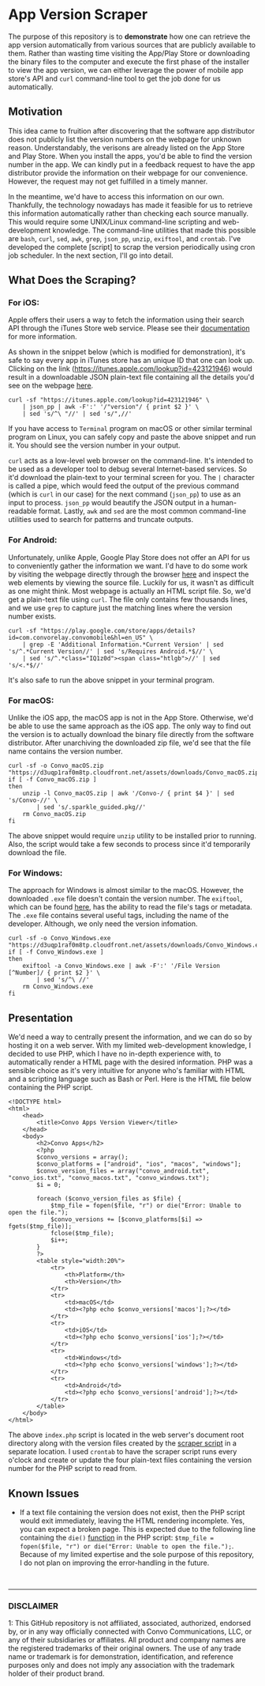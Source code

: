 # App Version Scraper

The purpose of this repository is to **demonstrate** how one can retrieve the app version automatically from various sources that are publicly available to them. Rather than wasting time visiting the App/Play Store or downloading the binary files to the computer and execute the first phase of the installer to view the app version, we can either leverage the power of mobile app store's API and `curl` command-line tool to get the job done for us automatically.

## Motivation

This idea came to fruition after discovering that the software app distributor does not publicly list the version numbers on the webpage for unknown reason. Understandably, the verisons are already listed on the App Store and Play Store. When you install the apps, you'd be able to find the version number in the app. We can kindly put in a feedback request to have the app distributor provide the information on their webpage for our convenience. However, the request may not get fulfilled in a timely manner. 

In the meantime, we'd have to access this information on our own. Thankfully, the technology nowadays has made it feasible for us to retrieve this information automatically rather than checking each source manually. This would require some UNIX/Linux command-line scripting and web-development knowledge. The command-line utilities that made this possible are `bash`, `curl`, `sed`, `awk`, `grep`, `json_pp`, `unzip`, `exiftool`, and `crontab`. I've developed the complete [script] to scrap the version periodically using cron job scheduler. In the next section, I'll go into detail.

## What Does the Scraping?

### For iOS:

Apple offers their users a way to fetch the information using their search API through the iTunes Store web service. Please see their [documentation](https://affiliate.itunes.apple.com/resources/documentation/itunes-store-web-service-search-api/#understand) for more information.

As shown in the snippet below (which is modified for demonstration), it's safe to say every app in iTunes store has an unique ID that one can look up. Clicking on the link (https://itunes.apple.com/lookup?id=423121946) would result in a downloadable JSON plain-text file containing all the details you'd see on the webpage [here](https://itunes.apple.com/us/app/convo-vrs/id423121946). 

```
curl -sf "https://itunes.apple.com/lookup?id=423121946" \
	| json_pp | awk -F':' '/"version"/ { print $2 }' \
	| sed 's/^\ "//' | sed 's/",//'
```

If you have access to `Terminal` program on macOS or other similar terminal program on Linux, you can safely copy and paste the above snippet and run it. You should see the version number in your output.

`curl` acts as a low-level web browser on the command-line. It's intended to be used as a developer tool to debug several Internet-based services. So it'd download the plain-text to your terminal screen for you. The `|` character is called a pipe, which would feed the output of the previous command (which is `curl` in our case) for the next command (`json_pp`) to use as an input to process. `json_pp` would beautify the JSON output in a human-readable format. Lastly, `awk` and `sed` are the most common command-line utilities used to search for patterns and truncate outputs.

### For Android:

Unfortunately, unlike Apple, Google Play Store does not offer an API for us to conveniently gather the information we want. I'd have to do some work by visiting the webpage directly through the browser [here](https://play.google.com/store/apps/details?id=com.convorelay.convomobile&hl=en_US) and inspect the web elements by viewing the source file. Luckily for us, it wasn't as difficult as one might think. Most webpage is actually an HTML script file. So, we'd get a plain-text file using `curl`. The file only contains few thousands lines, and we use `grep` to capture just the matching lines where the version number exists. 

```
curl -sf "https://play.google.com/store/apps/details?id=com.convorelay.convomobile&hl=en_US" \
	| grep -E 'Additional Information.*Current Version' | sed 's/^.*Current Version//' | sed 's/Requires Android.*$//' \
	| sed 's/^.*class="IQ1z0d"><span class="htlgb">//' | sed 's/<.*$//'
```

It's also safe to run the above snippet in your terminal program.

### For macOS:

Unlike the iOS app, the macOS app is not in the App Store. Otherwise, we'd be able to use the same approach as the iOS app. The only way to find out the version is to actually download the binary file directly from the software distributor. After unarchiving the downloaded zip file, we'd see that the file name contains the version number.

```
curl -sf -o Convo_macOS.zip "https://d3uqp1raf0m8tp.cloudfront.net/assets/downloads/Convo_macOS.zip"
if [ -f Convo_macOS.zip ]
then
	unzip -l Convo_macOS.zip | awk '/Convo-/ { print $4 }' | sed 's/Convo-//' \
		| sed 's/.sparkle_guided.pkg//'
	rm Convo_macOS.zip
fi
```

The above snippet would require `unzip` utility to be installed prior to running. Also, the script would take a few seconds to process since it'd temporarily download the file.

### For Windows:

The approach for Windows is almost similar to the macOS. However, the downloaded `.exe` file doesn't contain the version number. The `exiftool`, which can be found [here](https://www.sno.phy.queensu.ca/~phil/exiftool/), has the ability to read the file's tags or metadata. The `.exe` file contains several useful tags, including the name of the developer. Although, we only need the version infomation. 

```
curl -sf -o Convo_Windows.exe "https://d3uqp1raf0m8tp.cloudfront.net/assets/downloads/Convo_Windows.exe"
if [ -f Convo_Windows.exe ]
then
	exiftool -a Convo_Windows.exe | awk -F':' '/File Version [^Number]/ { print $2 }' \
		| sed 's/^\ //' 
	rm Convo_Windows.exe
fi
```

## Presentation

We'd need a way to centrally present the information, and we can do so by hosting it on a web server. With my limited web-development knowledge, I decided to use PHP, which I have no in-depth experience with, to automatically render a HTML page with the desired information. PHP was a sensible choice as it's very intuitive for anyone who's familiar with HTML and a scripting language such as Bash or Perl. Here is the HTML file below containing the PHP script.

```
<!DOCTYPE html>
<html>
    <head>
        <title>Convo Apps Version Viewer</title>
    </head>
    <body>
        <h2>Convo Apps</h2>
        <?php
        $convo_versions = array();
        $convo_platforms = ["android", "ios", "macos", "windows"];
        $convo_version_files = array("convo_android.txt", "convo_ios.txt", "convo_macos.txt", "convo_windows.txt");
        $i = 0;

        foreach ($convo_version_files as $file) {
            $tmp_file = fopen($file, "r") or die("Error: Unable to open the file.");
            $convo_versions += [$convo_platforms[$i] => fgets($tmp_file)];
            fclose($tmp_file);
            $i++;
        }
        ?>
        <table style="width:20%">
            <tr>
                <th>Platform</th>
                <th>Version</th> 
            </tr>
            <tr>
                <td>macOS</td> 
                <td><?php echo $convo_versions['macos'];?></td> 
            </tr>
            <tr>
                <td>iOS</td>
                <td><?php echo $convo_versions['ios'];?></td> 
            </tr>
            <tr>
                <td>Windows</td>
                <td><?php echo $convo_versions['windows'];?></td> 
            </tr>
            <tr>
                <td>Android</td> 
                <td><?php echo $convo_versions['android'];?></td> 
            </tr>
        </table>
    </body>
</html>
```

The above `index.php` script is located in the web server's document root directory along with the version files created by the [scraper script](./files/apps_version.sh) in a separate location. I used `crontab` to have the scraper script runs every o'clock and create or update the four plain-text files containing the version number for the PHP script to read from.

## Known Issues

- If a text file containing the version does not exist, then the PHP script would exit immediately, leaving the HTML rendering incomplete. Yes, you can expect a broken page. This is expected due to the following line containing the `die()` [function](https://www.php.net/manual/en/function.die.php) in the PHP script: `$tmp_file = fopen($file, "r") or die("Error: Unable to open the file.");`. Because of my limited expertise and the sole purpose of this repository, I do not plan on improving the error-handling in the future.

</br>

---

### DISCLAIMER

<a name="disclaimer">1</a>: This GitHub repository is not affiliated, associated, authorized, endorsed by, or in any way officially connected with Convo Communications, LLC, or any of their subsidiaries or affiliates. All product and company names are the registered trademarks of their original owners. The use of any trade name or trademark is for demonstration, identification, and reference purposes only and does not imply any association with the trademark holder of their product brand.

